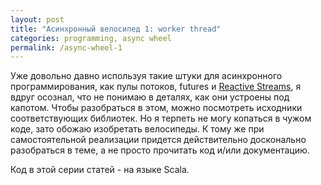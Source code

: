 ```yaml
---
layout: post
title: "Асинхронный велосипед 1: worker thread"
categories: programming, async wheel
permalink: /async-wheel-1
---
```


Уже довольно давно используя такие штуки для асинхронного программирования,
как пулы потоков, futures и [Reactive Streams](https://www.reactive-streams.org/),
я вдруг осознал, что не понимаю в деталях, как они устроены под капотом.
Чтобы разобраться в этом, можно посмотреть исходники соответствующих библиотек.
Но я терпеть не могу копаться в чужом коде, зато обожаю изобретать велосипеды.
К тому же при самостоятельной реализации придется действительно досконально разобраться в теме,
а не просто прочитать код и/или документацию.

Код в этой серии статей - на языке Scala.
